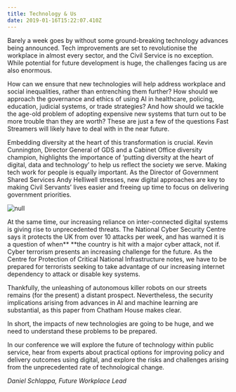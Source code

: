 ```yaml
---
title: Technology & Us
date: 2019-01-16T15:22:07.410Z
---
```

Barely a week goes by without some ground-breaking technology advances being announced. Tech improvements are set to revolutionise the workplace in almost every sector, and the Civil Service is no exception. While potential for future development is huge, the challenges facing us are also enormous. 

How can we ensure that new technologies will help address workplace and social inequalities, rather than entrenching them further? How should we approach the governance and ethics of using AI in healthcare, policing, education, judicial systems, or trade strategies? And how should we tackle the age-old problem of adopting expensive new systems that turn out to be more trouble than they are worth? These are just a few of the questions Fast Streamers will likely have to deal with in the near future.

Embedding diversity at the heart of this transformation is crucial. Kevin Cunnington, Director General of GDS and a Cabinet Office diversity champion, highlights the importance of ‘putting diversity at the heart of digital, data and technology’ to help us reflect the society we serve. Making tech work for people is equally important. As the Director of Government Shared Services Andy Helliwell stresses, new digital approaches are key to making Civil Servants’ lives easier and freeing up time to focus on delivering government priorities.

![null](/uploads/copy-of-copy-of-utopia-experimenting-1-.png)

At the same time, our increasing reliance on inter-connected digital systems is giving rise to unprecedented threats. The National Cyber Security Centre says it protects the UK from over 10 attacks per week, and has warned it is a question of when\*\* \*\*the country is hit with a major cyber attack, not if. Cyber terrorism presents an increasing challenge for the future. As the Centre for Protection of Critical National Infrastructure notes, we have to be prepared for terrorists seeking to take advantage of our increasing internet dependency to attack or disable key systems. 

Thankfully, the unleashing of autonomous killer robots on our streets remains (for the present) a distant prospect. Nevertheless, the security implications arising from advances in AI and machine learning are substantial, as this paper from Chatham House makes clear.

In short, the impacts of new technologies are going to be huge, and we need to understand these problems to be prepared. 

In our conference we will explore the future of technology within public service, hear from experts about practical options for improving policy and delivery outcomes using digital, and explore the risks and challenges arising from the unprecedented rate of technological change.

_Daniel Schlappa, Future Workplace Lead_
